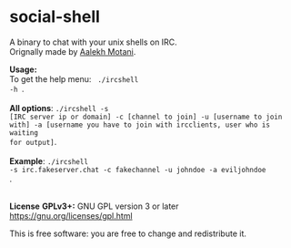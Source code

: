 # social-shell
A binary to chat with your unix shells on IRC.<br>
Orignally made by [Aalekh Motani](https://github.com/aalekh-ul).<br>

**Usage:**<br>
To get the help menu: <code> ./ircshell -h </code>.<br> 
<br>
**All options**: <code>./ircshell -s [IRC server ip or domain] -c [channel to join] -u [username to join with] -a [username you have to join with ircclients, user who is waiting for output]</code>.<br>
<br>
**Example**: <code>./ircshell -s irc.fakeserver.chat -c fakechannel -u johndoe -a eviljohndoe </code>.<br>
<br>

**License**
**GPLv3+:** GNU GPL version 3 or later https://gnu.org/licenses/gpl.html

This is free software: you are free to change and redistribute it.
